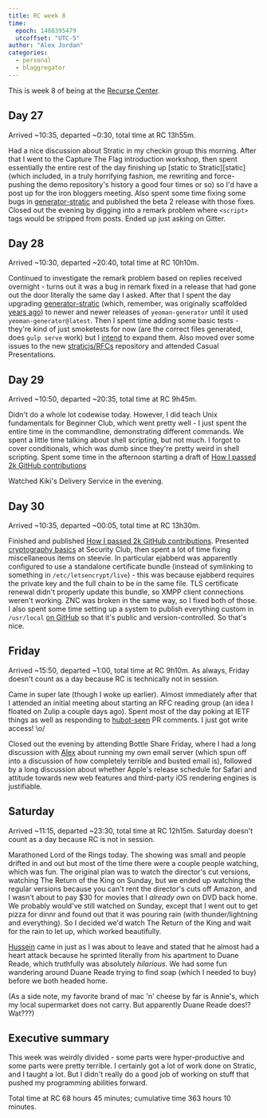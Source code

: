 ```yaml
---
title: RC week 8
time:
  epoch: 1488395479
  utcoffset: "UTC-5"
author: "Alex Jordan"
categories:
  - personal
  - blaggregator
---
```


This is week 8 of being at the [Recurse Center][]. 

<script async defer src="https://www.recurse-scout.com/loader.js?t=3d49e64361d4b897ffd2fd56dcd93ca4"></script>

## Day 27

Arrived ~10:35, departed ~0:30, total time at RC 13h55m.

Had a nice discussion about Stratic in my checkin group this morning. After that I went to the Capture The Flag introduction workshop, then spent essentially the entire rest of the day finishing up [static to Stratic][static] (which included, in a truly horrifying fashion, me rewriting and force-pushing the demo repository's history a good four times or so) so I'd have a post up for the iron bloggers meeting. Also spent some time fixing some bugs in [generator-stratic][] and published the beta 2 release with those fixes. Closed out the evening by digging into a remark problem where `<script>` tags would be stripped from posts. Ended up just asking on Gitter.

## Day 28

Arrived ~10:30, departed ~20:40, total time at RC 10h10m.

Continued to investigate the remark problem based on replies received overnight - turns out it was a bug in remark fixed in a release that had gone out the door literally the same day I asked. After that I spent the day upgrading [generator-stratic][] (which, remember, was originally scaffolded [years ago][]) to newer and newer releases of `yeoman-generator` until it used `yeoman-generator@latest`. Then I spent time adding some basic tests - they're kind of just smoketests for now (are the correct files generated, does `gulp serve` work) but I [intend][] to expand them. Also moved over some issues to the new [straticjs/RFCs][rfcs] repository and attended Casual Presentations.

## Day 29

Arrived ~10:50, departed ~20:35, total time at RC 9h45m.

Didn't do a whole lot codewise today. However, I did teach Unix fundamentals for Beginner Club, which went pretty well - I just spent the entire time in the commandline, demonstrating different commands. We spent a little time talking about shell scripting, but not much. I forgot to cover conditionals, which was dumb since they're pretty weird in shell scripting. Spent some time in the afternoon starting a draft of [How I passed 2k GitHub contributions][2k]

Watched Kiki's Delivery Service in the evening.

## Day 30

Arrived ~10:35, departed ~00:05, total time at RC 13h30m.

Finished and published [How I passed 2k GitHub contributions][2k]. Presented [cryptography basics][] at Security Club, then spent a lot of time fixing miscellaneous items on steevie. In particular ejabberd was apparently configured to use a standalone certificate bundle (instead of symlinking to something in `/etc/letsencrypt/live`) - this was because ejabberd requires the private key and the full chain to be in the same file. TLS certificate renewal didn't properly update this bundle, so XMPP client connections weren't working. ZNC was broken in the same way, so I fixed both of those. I also spent some time setting up a system to publish everything custom in `/usr/local` [on GitHub][usrlocal] so that it's public and version-controlled. So that's nice.

## Friday

Arrived ~15:50, departed ~1:00, total time at RC 9h10m. As always, Friday doesn't count as a day because RC is technically not in session.

Came in super late (though I woke up earlier). Almost immediately after that I attended an initial meeting about starting an RFC reading group (an idea I floated on Zulip a couple days ago). Spent most of the day poking at IETF things as well as responding to [hubot-seen][] PR comments. I just got write access! \o/

Closed out the evening by attending Bottle Share Friday, where I had a long discussion with [Alex][] about running my own email server (which spun off into a discussion of how completely terrible and busted email is), followed by a long discussion about whether Apple's release schedule for Safari and attitude towards new web features and third-party iOS rendering engines is justifiable.

## Saturday

Arrived ~11:15, departed ~23:30, total time at RC 12h15m. Saturday doesn't count as a day because RC is not in session.

Marathoned Lord of the Rings today. The showing was small and people drifted in and out but most of the time there were a couple people watching, which was fun. The original plan was to watch the director's cut versions, watching The Return of the King on Sunday, but we ended up watching the regular versions because you can't rent the director's cuts off Amazon, and I wasn't about to pay $30 for movies that I _already own_ on DVD back home. We probably would've still watched on Sunday, except that I went out to get pizza for dinnr and found out that it was pouring rain (with thunder/lightning and everything). So I decided we'd watch The Return of the King and wait for the rain to let up, which worked beautifully.

[Hussein][] came in just as I was about to leave and stated that he almost had a heart attack because he sprinted literally from his apartment to Duane Reade, which truthfully was absolutely _hilarious_. We had some fun wandering around Duane Reade trying to find soap (which I needed to buy) before we both headed home.

(As a side note, my favorite brand of mac 'n' cheese by far is Annie's, which my local supermarket does not carry. But apparently Duane Reade does!? Wat???)

## Executive summary

This week was weirdly divided - some parts were hyper-productive and some parts were pretty terrible. I certainly got a lot of work done on Stratic, and I taught a lot. But I didn't really do a good job of working on stuff that pushed my programming abilities forward.

Total time at RC 68 hours 45 minutes; cumulative time 363 hours 10 minutes.

 [Recurse Center]: https://recurse.com
 [static to Stratic]: https://strugee.net/blog/2017/02/static-to-stratic
 [generator-stratic]: https://github.com/straticjs/generator-stratic
 [years ago]: https://strugee.net/blog/2014/12/new-blog-new-site
 [intend]: https://github.com/straticjs/generator-stratic/issues/11
 [rfcs]: https://github.com/straticjs/RFCs
 [2k]: https://strugee.net/blog/2017/02/how-i-passed-2k-github-contributions
 [cryptography basics]: https://strugee.net/presentation-cryptography-basics
 [usrlocal]: https://github.com/strugee/steevie-usr-local
 [hubot-seen]: https://github.com/hubot-scripts/hubot-seen
 [Alex]: http://www.aberke.com/
 [Hussein]: https://github.com/Husseinfarah93
